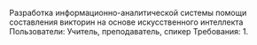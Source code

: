 Разработка информационно-аналитической системы помощи составления викторин на основе искусственного интеллекта
Пользователи: Учитель, преподаватель, спикер
Требования: 
1. 